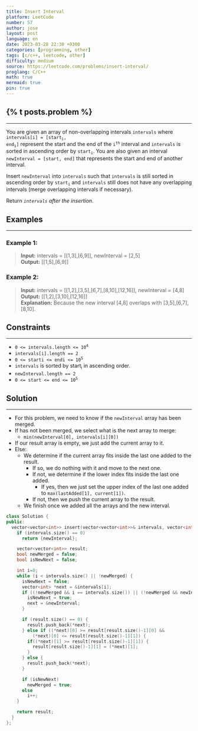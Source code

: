 ```yaml
---
title: Insert Interval
platform: LeetCode
number: 57
author: jose
layout: post
language: en
date: 2023-03-28 22:30 +0300
categories: [programming, other]
tags: [c/c++, leetcode, other]
difficulty: medium
source: https://leetcode.com/problems/insert-interval/
proglang: C/C++
math: true
mermaid: true
pin: true
---
```

## {% t posts.problem %}
---
You are given an array of non-overlapping intervals `intervals` where <code>intervals[i] = [start<sub>i</sub>, end<sub>i</sub>]</code> represent the start and the end of the <code>i<sup>th</sup></code> interval and `intervals` is sorted in ascending order by <code>start<sub>i</sub></code>. You are also given an interval `newInterval = [start, end]` that represents the start and end of another interval.  

Insert `newInterval` into `intervals` such that `intervals` is still sorted in ascending order by <code>start<sub>i</sub></code> and `intervals` still does not have any overlapping intervals (merge overlapping intervals if necessary).  

Return *`intervals` after the insertion*.  

## Examples
---
### **Example 1:**
>**Input:** intervals = [[1,3],[6,9]], newInterval = [2,5]  
>**Output:** [[1,5],[6,9]]  

### **Example 2:**
>**Input:** intervals = [[1,2],[3,5],[6,7],[8,10],[12,16]], newInterval = [4,8]  
>**Output:** [[1,2],[3,10],[12,16]]  
>**Explanation:** Because the new interval [4,8] overlaps with [3,5],[6,7],[8,10].  

## Constraints
---
- <code>0 <= intervals.length <= 10<sup>4</sup></code>  
- `intervals[i].length == 2`  
- <code>0 <= starti <= endi <= 10<sup>5</sup></code>  
- `intervals` is sorted by start<sub>i</sub> in ascending order.  
- `newInterval.length == 2`  
- <code>0 <= start <= end <= 10<sup>5</sup></code>  

## Solution
---
- For this problem, we need to know if the `newInterval` array has been merged.  
- If has not been merged, we select what is the next array to merge:  
  - `min(newInterval[0], intervals[i][0])`  
- If our result array is empty, we just add the current array to it.  
- Else:  
  - We determine if the current array fits inside the last one added to the result.  
    - If so, we do nothing with it and move to the next one.  
    - If not, we determine if the lower index fits inside the last one added.  
      - If yes, then we just set the upper index of the last one added to `max(lastAdded[1], current[1])`.  
    - If not, then we push the current array to the result.  
  - We finish once we added all the arrays and the new interval.  

```c++
class Solution {
public:
  vector<vector<int>> insert(vector<vector<int>>& intervals, vector<int>& newInterval) {
    if (intervals.size() == 0)
      return {newInterval};

    vector<vector<int>> result;
    bool newMerged = false;
    bool isNewNext = false;

    int i=0;
    while (i < intervals.size() || !newMerged) {
      isNewNext = false;
      vector<int> *next = &intervals[i];
      if ((!newMerged && i == intervals.size()) || (!newMerged && newInterval[0] <= intervals[i][0])) {
        isNewNext = true;
        next = &newInterval;
      }

      if (result.size() == 0) {
        result.push_back(*next);
      } else if ((*next)[0] >= result[result.size()-1][0] &&
          (*next)[0] <= result[result.size()-1][1]) {
        if((*next)[1] >= result[result.size()-1][1]) {
          result[result.size()-1][1] = (*next)[1];
        }
      } else {
        result.push_back(*next);
      }

      if (isNewNext)
        newMerged = true;      
      else
        i++;
    }

    return result;
  }
};
```
